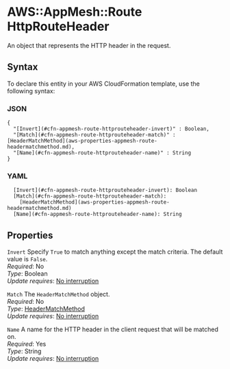 # AWS::AppMesh::Route HttpRouteHeader<a name="aws-properties-appmesh-route-httprouteheader"></a>

An object that represents the HTTP header in the request\.

## Syntax<a name="aws-properties-appmesh-route-httprouteheader-syntax"></a>

To declare this entity in your AWS CloudFormation template, use the following syntax:

### JSON<a name="aws-properties-appmesh-route-httprouteheader-syntax.json"></a>

```
{
  "[Invert](#cfn-appmesh-route-httprouteheader-invert)" : Boolean,
  "[Match](#cfn-appmesh-route-httprouteheader-match)" : [HeaderMatchMethod](aws-properties-appmesh-route-headermatchmethod.md),
  "[Name](#cfn-appmesh-route-httprouteheader-name)" : String
}
```

### YAML<a name="aws-properties-appmesh-route-httprouteheader-syntax.yaml"></a>

```
  [Invert](#cfn-appmesh-route-httprouteheader-invert): Boolean
  [Match](#cfn-appmesh-route-httprouteheader-match): 
    [HeaderMatchMethod](aws-properties-appmesh-route-headermatchmethod.md)
  [Name](#cfn-appmesh-route-httprouteheader-name): String
```

## Properties<a name="aws-properties-appmesh-route-httprouteheader-properties"></a>

`Invert`  <a name="cfn-appmesh-route-httprouteheader-invert"></a>
Specify `True` to match anything except the match criteria\. The default value is `False`\.  
*Required*: No  
*Type*: Boolean  
*Update requires*: [No interruption](https://docs.aws.amazon.com/AWSCloudFormation/latest/UserGuide/using-cfn-updating-stacks-update-behaviors.html#update-no-interrupt)

`Match`  <a name="cfn-appmesh-route-httprouteheader-match"></a>
The `HeaderMatchMethod` object\.  
*Required*: No  
*Type*: [HeaderMatchMethod](aws-properties-appmesh-route-headermatchmethod.md)  
*Update requires*: [No interruption](https://docs.aws.amazon.com/AWSCloudFormation/latest/UserGuide/using-cfn-updating-stacks-update-behaviors.html#update-no-interrupt)

`Name`  <a name="cfn-appmesh-route-httprouteheader-name"></a>
A name for the HTTP header in the client request that will be matched on\.  
*Required*: Yes  
*Type*: String  
*Update requires*: [No interruption](https://docs.aws.amazon.com/AWSCloudFormation/latest/UserGuide/using-cfn-updating-stacks-update-behaviors.html#update-no-interrupt)